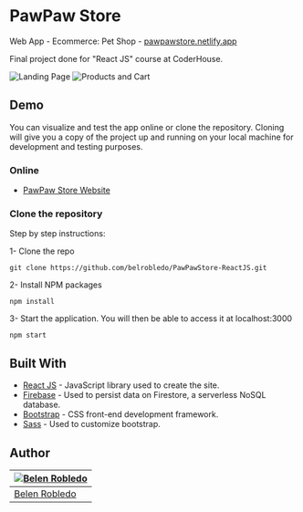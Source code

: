 # PawPaw Store

Web App - Ecommerce: Pet Shop - [pawpawstore.netlify.app](https://pawpawstore.netlify.app/)

Final project done for "React JS" course at CoderHouse.

![Landing Page](https://i.imgur.com/Dlrcbgw.png)
![Products and Cart](https://i.imgur.com/8QTEvse.png)

## Demo

You can visualize and test the app online or clone the repository. Cloning will give you a copy of the project up and running on
your local machine for development and testing purposes.

### Online

- [PawPaw Store Website](https://pawpawstore.netlify.app/)

### Clone the repository

Step by step instructions:

1- Clone the repo

    git clone https://github.com/belrobledo/PawPawStore-ReactJS.git

2- Install NPM packages

    npm install

3- Start the application. You will then be able to access it at localhost:3000

    npm start

## Built With

  - [React JS](https://reactjs.org/) - JavaScript library used to create the site.
  - [Firebase](https://creativecommons.org/) - Used to persist data on Firestore, a serverless NoSQL database.
  - [Bootstrap](https://getbootstrap.com/) - CSS front-end development framework.
  - [Sass](https://sass-lang.com/) - Used to customize bootstrap.

## Author
[![Belen Robledo](https://avatars.githubusercontent.com/u/106560013?v=4&s=144)](https://github.com/belrobledo)  | 
---|
[Belen Robledo ](https://github.com/belrobledo) |

